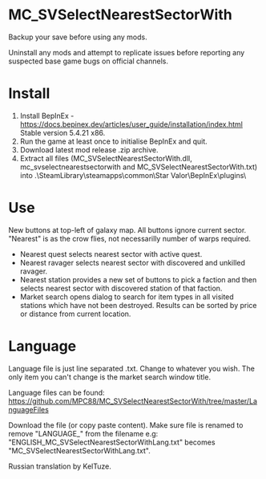 # MC_SVSelectNearestSectorWith  
  
Backup your save before using any mods.  
  
Uninstall any mods and attempt to replicate issues before reporting any suspected base game bugs on official channels.  
  
Install  
=======  
1. Install BepInEx - https://docs.bepinex.dev/articles/user_guide/installation/index.html Stable version 5.4.21 x86.  
2. Run the game at least once to initialise BepInEx and quit.  
3. Download latest mod release .zip archive.  
4. Extract all files (MC_SVSelectNearestSectorWith.dll, mc_svselectnearestsectorwith and MC_SVSelectNearestSectorWith.txt) into .\SteamLibrary\steamapps\common\Star Valor\BepInEx\plugins\  
  
Use  
=====
New buttons at top-left of galaxy map.  All buttons ignore current sector.  "Nearest" is as the crow flies, not necessarilly number of warps required.  
  
- Nearest quest selects nearest sector with active quest.  
- Nearest ravager selects nearest sector with discovered and unkilled ravager.  
- Nearest station provides a new set of buttons to pick a faction and then selects nearest sector with discovered station of that faction.  
- Market search opens dialog to search for item types in all visited stations which have not been destroyed.  Results can be sorted by price or distance from current location.
  
Language  
=====  
Language file is just line separated .txt.  Change to whatever you wish.  The only item you can't change is the market search window title.  
  
Language files can be found: https://github.com/MPC88/MC_SVSelectNearestSectorWith/tree/master/LanguageFiles  
  
Download the file (or copy paste content).  Make sure file is renamed to remove "LANGUAGE_" from the filename e.g: "ENGLISH_MC_SVSelectNearestSectorWithLang.txt" becomes "MC_SVSelectNearestSectorWithLang.txt".  
  
Russian translation by KelTuze.  
